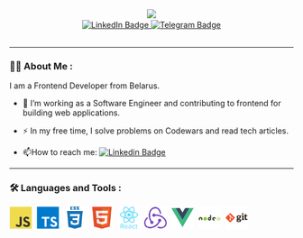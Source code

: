 <div id="header" align="center">
  <img src="https://media2.giphy.com/media/v1.Y2lkPTc5MGI3NjExZTJhMTJiN2UxZmFjNTczZmMxYWIzMmJiOTc5YzdmZGU5MzhjOGE1YSZjdD1n/L1R1tvI9svkIWwpVYr/giphy.gif" width="600"/>
</div>

<div id="badges" align="center">
  <a href="https://www.linkedin.com/in/kseniya-reut-337a7b218" target="_blank">
    <img src="https://img.shields.io/badge/LinkedIn-blue?style=for-the-badge&logo=linkedin&logoColor=white" alt="LinkedIn Badge"/>
  </a>
  <a href="https://t.me/reut_kseniya" target="_blank">
    <img src="https://img.shields.io/badge/Telegram-white?style=for-the-badge&logo=telegram&logoColor=blue" alt="Telegram Badge"/>
  </a>
</div>

<div align="center">
<img src="https://komarev.com/ghpvc/?username=ReutKsenia&style=flat-square&color=blue" alt=""/>
</div>

---
### :woman_technologist: About Me :
I am a Frontend Developer from Belarus.

- :seedling: I’m working as a Software Engineer and contributing to frontend for building web applications.

- :zap: In my free time, I solve problems on Codewars and read tech articles.

- :mailbox:How to reach me: [![Linkedin Badge](https://img.shields.io/badge/Telegram-white?style=for-the-badge&logo=telegram&logoColor=blue)](https://t.me/reut_kseniya)

---

### :hammer_and_wrench: Languages and Tools :
<div>
  <img src="https://github.com/devicons/devicon/blob/master/icons/javascript/javascript-original.svg" title="JavaScript" alt="JavaScript" width="40" height="40"/>&nbsp;
    <img src="https://github.com/devicons/devicon/blob/master/icons/typescript/typescript-plain.svg" title="TypeScript" alt="JavaScript" width="40" height="40"/>&nbsp;
      <img src="https://github.com/devicons/devicon/blob/master/icons/css3/css3-plain-wordmark.svg"  title="CSS3" alt="CSS" width="40" height="40"/>&nbsp;
  <img src="https://github.com/devicons/devicon/blob/master/icons/html5/html5-original.svg" title="HTML5" alt="HTML" width="40" height="40"/>&nbsp;
  <img src="https://github.com/devicons/devicon/blob/master/icons/react/react-original-wordmark.svg" title="React" alt="React" width="40" height="40"/>&nbsp;
  <img src="https://github.com/devicons/devicon/blob/master/icons/redux/redux-original.svg" title="Redux" alt="Redux " width="40" height="40"/>&nbsp;
    <img src="https://github.com/devicons/devicon/blob/master/icons/vuejs/vuejs-original.svg" title="React" alt="Vue" width="40" height="40"/>&nbsp;
  <img src="https://github.com/devicons/devicon/blob/master/icons/nodejs/nodejs-original-wordmark.svg" title="NodeJS" alt="NodeJS" width="40" height="40"/>&nbsp;
  <img src="https://github.com/devicons/devicon/blob/master/icons/git/git-original-wordmark.svg" title="Git" **alt="Git" width="40" height="40"/>
</div>
